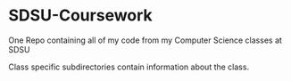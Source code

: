 # SDSU-Coursework
One Repo containing all of my code from my Computer Science classes at SDSU 

Class specific subdirectories contain information about the class.
